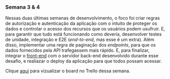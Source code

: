 ### Semana 3 & 4

Nessas duas últimas semanas de desenvolvimento, o foco foi criar regras de autorização e autenticação da aplicação com o 
intuito de proteger os dados e controlar o acesso dos recursos que os usuários podem usufruir. E, para garantir que tudo
está funcionando como deveria, desenvolver testes de unidade, integração e E2E (_end-to-end_, mas esse é um extra).
Além disso, implementar uma regra de paginação dos _endpoints_, para que os dados fornecidos pela API trafegassem mais rápido.
E, para finalizar, integrar o [front-end](https://github.com/sucodelarangela/adopet) com o servidor back-end desenvolvido
durante esse desafio, e realiazar o deploy da aplicação para que todos possam acessar.

Clique [aqui](https://trello.com/b/7Rcwmzcg/alura-challenge-back-end-6-semana-3-e-4) para vizualizar o board no Trello dessa semana.

